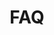 ---
layout: page.njk
tags: level3
key: faq_fr
title: FAQ
parent: getting-started_fr
order: 4
availablelanguages: 
    - de
    - en
---
